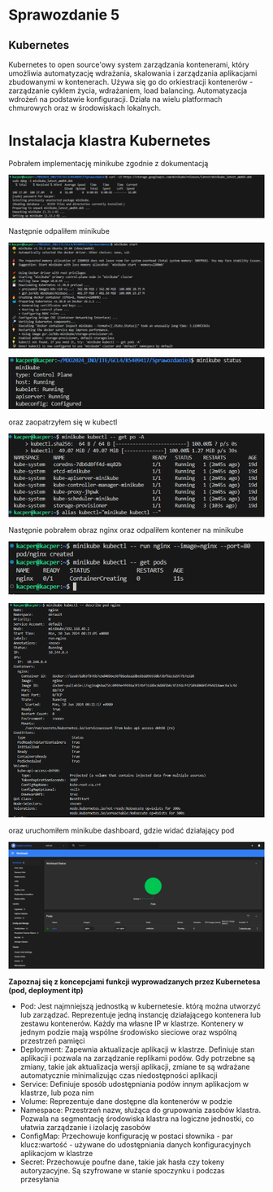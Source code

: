 # Sprawozdanie 5

## Kubernetes
Kubernetes to open source'owy system zarządzania kontenerami, który umożliwia automatyzację wdrażania, skalowania i zarządzania aplikacjami zbudowanymi w kontenerach.
Używa się go do orkiestracji kontenerów - zarządzanie cyklem życia, wdrażaniem, load balancing. Automatyzacja wdrożeń na podstawie konfiguracji. Działa na wielu platformach chmurowych oraz w środowiskach lokalnych.

# Instalacja klastra Kubernetes

Pobrałem implementację minikube zgodnie z dokumentacją

![](images/minikube_download.png)

Następnie odpaliłem minikube

![](images/minikube_start.png)

![](images/minikube_status.png)

oraz zaopatrzyłem się w kubectl

![](images/kubectl.png)

Następnie pobrałem obraz nginx oraz odpaliłem kontener na minikube

![](images/run_nginx.png)

![](images/describe_pod_nginx.png)

oraz uruchomiłem minikube dashboard, gdzie widać działający pod

![](images/kubernetes_dashboard.png)

**Zapoznaj się z koncepcjami funkcji wyprowadzanych przez Kubernetesa (pod, deployment itp)**

- Pod: Jest najmniejszą jednostką w kubernetesie. którą można utworzyć lub zarządzać. Reprezentuje jedną instancję działającego kontenera lub zestawu kontenerów. Każdy ma własne IP w klastrze. Kontenery w jednym podzie mają wspólne środowisko sieciowe oraz wspólną przestrzeń pamięci
- Deployment: Zapewnia aktualizacje aplikacji w klastrze. Definiuje stan aplikacji i pozwala na zarządzanie replikami podów. Gdy potrzebne są zmiany, takie jak aktualizacja wersji aplikacji, zmiane te są wdrażane automatycznie minimalizując czas niedostępności aplikacji
- Service: Definiuje sposób udostępniania podów innym aplikacjom w klastrze, lub poza nim
- Volume: Reprezentuje dane dostępne dla kontenerów w podzie
- Namespace: Przestrzeń nazw, służąca do grupowania zasobów klastra. Pozwala na segmentację środowiska klastra na logiczne jednostki, co ułatwia zarządzanie i izolację zasobów
- ConfigMap: Przechowuje konfigurację w postaci słownika - par klucz:wartość - używane do udostępniania danych konfiguracyjnych aplikacjom w klastrze
- Secret: Przechowuje poufne dane, takie jak hasła czy tokeny autoryzacyjne. Są szyfrowane w stanie spoczynku i podczas przesyłania

